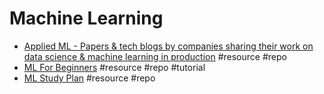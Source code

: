# Machine Learning

- [Applied ML - Papers & tech blogs by companies sharing their work on data science & machine learning in production](https://github.com/eugeneyan/applied-ml) #resource #repo
- [ML For Beginners](https://github.com/microsoft/ML-For-Beginners) #resource #repo #tutorial
- [ML Study Plan](https://github.com/python-engineer/ml-study-plan) #resource #repo
